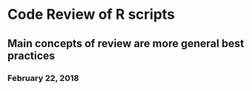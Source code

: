 
# Code Review of R scripts
## Main concepts of review are more general best practices
### February 22, 2018





